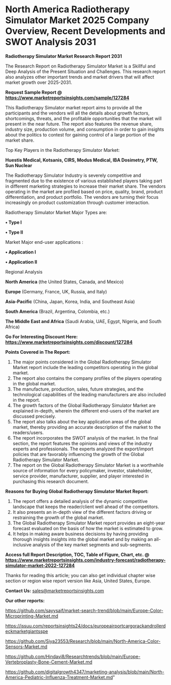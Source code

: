 # North America Radiotherapy Simulator Market 2025 Company Overview, Recent Developments and SWOT Analysis 2031

<strong>Radiotherapy Simulator Market Research Report 2031</strong>

The Research Report on Radiotherapy Simulator Market is a Skillful and Deep Analysis of the Present Situation and Challenges. This research report also analyzes other important trends and market drivers that will affect market growth over 2025-2031.

<strong>Request Sample Report @ <a href=https://www.marketreportsinsights.com/sample/127284>https://www.marketreportsinsights.com/sample/127284</a></strong>

This Radiotherapy Simulator market report aims to provide all the participants and the vendors will all the details about growth factors, shortcomings, threats, and the profitable opportunities that the market will present in the near future. The report also features the revenue share, industry size, production volume, and consumption in order to gain insights about the politics to contest for gaining control of a large portion of the market share.

Top Key Players in the Radiotherapy Simulator Market:

<strong>Huestis Medical, Kotsanis, CIRS, Modus Medical, IBA Dosimetry, PTW, Sun Nuclear</strong>

The Radiotherapy Simulator Industry is severely competitive and fragmented due to the existence of various established players taking part in different marketing strategies to increase their market share. The vendors operating in the market are profiled based on price, quality, brand, product differentiation, and product portfolio. The vendors are turning their focus increasingly on product customization through customer interaction.

Radiotherapy Simulator Market Major Types are:

<strong>• Type I

• Type II</strong>

Market Major end-user applications :

<strong>• Application I

• Application II</strong>

Regional Analysis

</u><strong><b>North America</b></strong> (the United States, Canada, and Mexico)

<strong><b>Europe </b></strong>(Germany, France, UK, Russia, and Italy)

<strong><b>Asia-Pacific</b></strong> (China, Japan, Korea, India, and Southeast Asia)

<strong><b>South America</b></strong> (Brazil, Argentina, Colombia, etc.)

<strong><b>The Middle East and Africa</b></strong> (Saudi Arabia, UAE, Egypt, Nigeria, and South Africa)

<strong>Go For Interesting Discount Here: <a href=https://www.marketreportsinsights.com/discount/127284>https://www.marketreportsinsights.com/discount/127284</a></strong>

<strong>Points Covered in The Report:</strong>
<ol>
  <li>The major points considered in the Global Radiotherapy Simulator Market report include the leading competitors operating in the global market.</li>
  <li>The report also contains the company profiles of the players operating in the global market.</li>
  <li>The manufacture, production, sales, future strategies, and the technological capabilities of the leading manufacturers are also included in the report.</li>
  <li>The growth factors of the Global Radiotherapy Simulator Market are explained in-depth, wherein the different end-users of the market are discussed precisely.</li>
  <li>The report also talks about the key application areas of the global market, thereby providing an accurate description of the market to the readers/users.</li>
  <li>The report incorporates the SWOT analysis of the market. In the final section, the report features the opinions and views of the industry experts and professionals. The experts analyzed the export/import policies that are favorably influencing the growth of the Global Radiotherapy Simulator Market.</li>
  <li>The report on the Global Radiotherapy Simulator Market is a worthwhile source of information for every policymaker, investor, stakeholder, service provider, manufacturer, supplier, and player interested in purchasing this research document.</li>
</ol>
<strong>Reasons for Buying Global Radiotherapy Simulator Market Report:</strong>

<ol>
  <li>The report offers a detailed analysis of the dynamic competitive landscape that keeps the reader/client well ahead of the competitors.</li>
  <li>It also presents an in-depth view of the different factors driving or restraining the growth of the global market.</li>
  <li>The Global Radiotherapy Simulator Market report provides an eight-year forecast evaluated on the basis of how the market is estimated to grow.</li>
  <li>It helps in making aware business decisions by having providing thorough insights insights into the global market and by making an all-inclusive analysis of the key market segments and sub-segments.</li>
</ol>
<strong>Access full Report Description, TOC, Table of Figure, Chart, etc. @ <a href=https://www.marketreportsinsights.com/industry-forecast/radiotherapy-simulator-market-2022-127284>https://www.marketreportsinsights.com/industry-forecast/radiotherapy-simulator-market-2022-127284</a></strong>


Thanks for reading this article; you can also get individual chapter wise section or region wise report version like Asia, United States, Europe.

<strong>Contact Us:</strong>
sales@marketreportsinsights.com

<strong>Our other reports:</strong>

<a href=https://github.com/sayysaif/market-search-trend/blob/main/Europe-Color-Microprinting-Market.md>https://github.com/sayysaif/market-search-trend/blob/main/Europe-Color-Microprinting-Market.md</a>

<a href=https://issuu.com/reportsinsights24/docs/europeairportcargorackandrollerdeckmarketgiantsspe>https://issuu.com/reportsinsights24/docs/europeairportcargorackandrollerdeckmarketgiantsspe</a>

<a href=https://github.com/Siya23553/Research/blob/main/North-America-Color-Sensors-Market.md>https://github.com/Siya23553/Research/blob/main/North-America-Color-Sensors-Market.md</a>

<a href=https://github.com/Hindavi8/Researchtrends/blob/main/Europe-Vertebroplasty-Bone-Cement-Market.md>https://github.com/Hindavi8/Researchtrends/blob/main/Europe-Vertebroplasty-Bone-Cement-Market.md</a>

<a href=https://github.com/digitalgrowth4347/marketing-analysis/blob/main/North-America-Pediatric-Influenza-Treatment-Market.md>https://github.com/digitalgrowth4347/marketing-analysis/blob/main/North-America-Pediatric-Influenza-Treatment-Market.md</a>"
